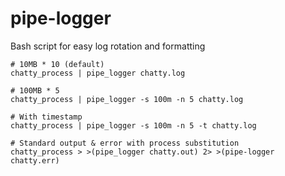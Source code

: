 # pipe-logger

Bash script for easy log rotation and formatting

    # 10MB * 10 (default)
    chatty_process | pipe_logger chatty.log

    # 100MB * 5
    chatty_process | pipe_logger -s 100m -n 5 chatty.log

    # With timestamp
    chatty_process | pipe_logger -s 100m -n 5 -t chatty.log

    # Standard output & error with process substitution
    chatty_process > >(pipe_logger chatty.out) 2> >(pipe-logger chatty.err)
